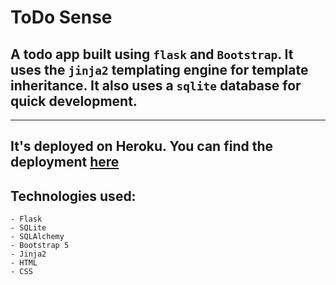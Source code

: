 # ToDo Sense
## A todo app built using `flask` and `Bootstrap`. It uses the `jinja2` templating engine for template inheritance. It also uses a `sqlite` database for quick development.
<hr>

## It's deployed on Heroku. You can find the deployment [here](https://todo-sense.herokuapp.com/)

## Technologies used:
```
- Flask
- SQLite
- SQLAlchemy
- Bootstrap 5
- Jinja2
- HTML
- CSS
```
